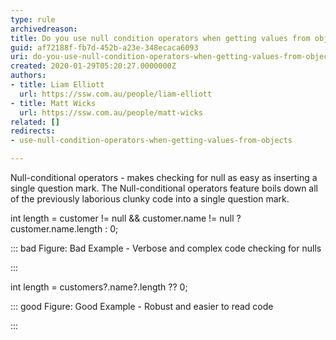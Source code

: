 ```yaml
---
type: rule
archivedreason: 
title: Do you use null condition operators when getting values from objects
guid: af72188f-fb7d-452b-a23e-348ecaca6093
uri: do-you-use-null-condition-operators-when-getting-values-from-objects
created: 2020-01-29T05:20:27.0000000Z
authors:
- title: Liam Elliott
  url: https://ssw.com.au/people/liam-elliott
- title: Matt Wicks
  url: https://ssw.com.au/people/matt-wicks
related: []
redirects:
- use-null-condition-operators-when-getting-values-from-objects

---
```


Null-conditional operators - makes checking for null as easy as inserting a single question mark. The Null-conditional operators feature boils down all of the previously laborious clunky code into a single question mark.

<!--endintro-->

int length = customer != null && customer.name != null ? customer.name.length : 0;


::: bad
Figure: Bad Example - Verbose and complex code checking for nulls

:::


int length = customers?.name?.length ?? 0;


::: good
Figure: Good Example - Robust and easier to read code

:::
